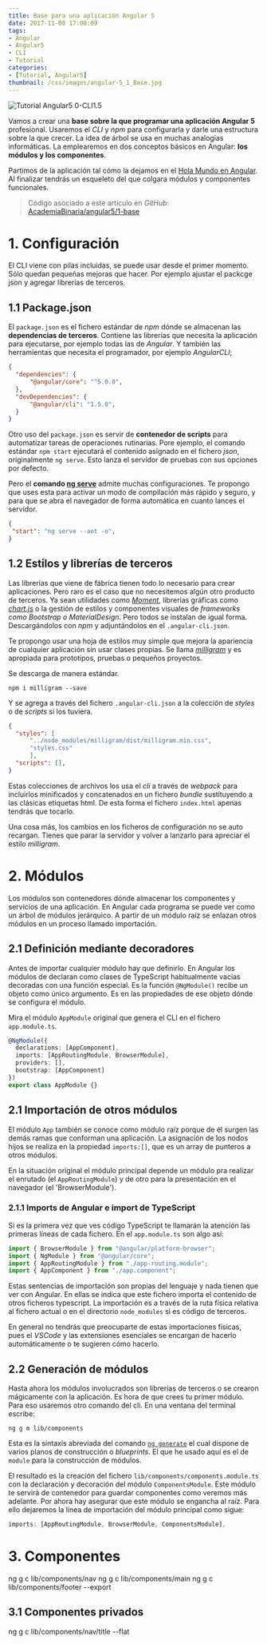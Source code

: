 ```yaml
---
title: Base para una aplicación Angular 5
date: 2017-11-08 17:00:09
tags:  
- Angular
- Angular5
- CLI
- Tutorial
categories:
- [Tutorial, Angular5] 
thumbnail: /css/images/angular-5_1_Base.jpg
---
```

![Tutorial Angular5 0-CLI1.5](/images/tutorial-angular-5_1_base.jpg)

Vamos a crear una **base sobre la que programar una aplicación Angular 5** profesional. Usaremos el *CLI* y *npm* para configurarla y darle una estructura sobre la que crecer. 
La idea de árbol se usa en muchas analogías informáticas. La emplearemos en dos conceptos básicos en Angular: **los módulos y los componentes**.

<!-- more -->

Partimos de la aplicación tal cómo la dejamos en el [Hola Mundo en Angular](). Al finalizar tendrás un esqueleto del que colgara módulos y componentes funcionales.

>Código asociado a este artículo en *GitHub*: [AcademiaBinaria/angular5/1-base](https://github.com/AcademiaBinaria/angular5/tree/master/1-base/cash-flow) 

# 1. Configuración
El CLI viene con pilas incluidas, se puede usar desde el primer momento. Sólo quedan pequeñas mejoras que hacer. Por ejemplo ajustar el packcge json y agregar librerías de terceros.

## 1.1 Package.json

El `package.json` es el fichero estándar de *npm* dónde se almacenan las **dependencias de terceros**. Contiene las librerías que necesita la aplicación para ejecutarse, por ejemplo todas las de *Angular*. Y también las herramientas que necesita el programador, por ejemplo *AngularCLI*;
```json
{
  "dependencies": {
      "@angular/core": "^5.0.0",
  },
  "devDependencies": {
      "@angular/cli": "1.5.0",
  }
}
```

Otro uso del `package.json` es servir de **contenedor de scripts** para automatizar tareas de operaciones rutinarias. Pore ejemplo, el comando estándar `npm start` ejecutará el contenido asignado en el fichero *json*, originalmente `ng serve`. Esto lanza el servidor de pruebas con sus opciones por defecto. 

Pero el **comando [ng serve](https://github.com/angular/angular-cli/wiki/serve)** admite muchas configuraciones. Te propongo que uses esta para activar un modo de compilación más rápido y seguro, y para que se abra el navegador de forma automática en cuanto lances el servidor.
```json
{
 "start": "ng serve --aot -o",
}
```

## 1.2 Estilos y librerías de terceros
Las librerías que viene de fábrica tienen todo lo necesario para crear aplicaciones. Pero raro es el caso que no necesitemos algún otro producto de terceros. Ya sean utilidades como *[Moment](https://momentjs.com/)*, librerías gráficas como *[chart.js](http://www.chartjs.org/)* o la gestión de estilos y componentes visuales de *frameworks como Bootstrap o MaterialDesign*. Pero todos se instalan de igual forma. Descargándolos con *npm* y adjuntándolos en el `.angular-cli.json`. 

Te propongo usar una hoja de estilos muy simple que mejora la apariencia de cualquier aplicación sin usar clases propias. Se llama *[milligram](https://milligram.io/)* y es apropiada para prototipos, pruebas o pequeños proyectos.

Se descarga de manera estándar.
```shell
npm i milligram --save
```

Y se agrega a través del fichero `.angular-cli.json` a la colección de *styles* o de *scripts* si los tuviera.
```json
{
  "styles": [
      "../node_modules/milligram/dist/milligram.min.css",
      "styles.css"
      ],
  "scripts": [],
}
```
Estas colecciones de archivos los usa el *cli* a través de *webpack* para incluirlos minificados y concatenados en un fichero *bundle* sustituyendo a las clásicas etiquetas html. De esta forma el fichero `index.html` apenas tendrás que tocarlo.  

Una cosa más, los cambios en los ficheros de configuración no se auto recargan. Tienes que parar la servidor y volver a lanzarlo para apreciar el estilo *milligram*. 


# 2. Módulos
Los módulos son contenedores dónde almacenar los componentes y servicios de una aplicación. En Angular cada programa se puede ver como un árbol de módulos jerárquico. A partir de un módulo raíz se enlazan otros módulos en un proceso llamado importación.

## 2.1 Definición mediante decoradores
Antes de importar cualquier módulo hay que definirlo. En Angular los módulos de declaran como clases de TypeScript habitualmente vacías decoradas con una función especial. Es la función `@NgModule()` recibe un objeto como único argumento. Es en las propiedades de ese objeto dónde se configura el módulo. 

Mira el módulo `AppModule` original que genera el CLI en el fichero `app.module.ts`.

```typescript
@NgModule({
  declarations: [AppComponent],
  imports: [AppRoutingModule, BrowserModule],
  providers: [],
  bootstrap: [AppComponent]
})
export class AppModule {}
```

## 2.1 Importación de otros módulos
El módulo `App` también se conoce como módulo raíz porque de él surgen las demás ramas que conforman una aplicación. La asignación de los nodos hijos se realiza en la propiedad `imports:[]`, que es un array de punteros a otros módulos.

En la situación original el módulo principal depende un módulo pra realizar el enrutado (el `AppRoutingModule`) y de otro para la presentación en el navegador (el 'BrowserModule').

### 2.1.1 Imports de Angular e import de TypeScript
Si es la primera vez que ves código TypeScript te llamarán la atención las primeras líneas de cada fichero. En el `app.module.ts` son algo así:

```typescript
import { BrowserModule } from "@angular/platform-browser";
import { NgModule } from "@angular/core";
import { AppRoutingModule } from "./app-routing.module";
import { AppComponent } from "./app.component";
```

Estas sentencias de importación son propias del lenguaje y nada tienen que ver con Angular. En ellas se indica que este fichero importa el contenido de otros ficheros typescript. La importación es a través de la ruta física relativa al fichero actual o en el directorio `node_modules` si es código de terceros.

En general no tendrás que preocuparte de estas importaciones físicas, pues el *VSCode* y las extensiones esenciales se encargan de hacerlo automáticamente o te sugieren cómo hacerlo.  

## 2.2 Generación de módulos
Hasta ahora los módulos involucrados son librerías de terceros o se crearon mágicamente con la aplicación. Es hora de que crees tu primer módulo. Para eso usaremos otro comando del cli. En una ventana del terminal escribe:
```shell
ng g m lib/components
```
Esta es la sintaxis abreviada del comando [`ng generate`](https://github.com/angular/angular-cli/wiki/generate) el cual dispone de varios planos de construcción o *blueprints*. El que he usado aquí es el de `module` para la construcción de módulos.

El resultado es la creación del fichero `lib/components/components.module.ts` con la declaración y decoración del módulo `ComponentsModule`.
Este módulo te servirá de contenedor para guardar componentes como veremos más adelante. Por ahora hay asegurar que este módulo se engancha al raíz. Para ello dejaremos la línea de importación del módulo principal como sigue:

```typescript
imports: [AppRoutingModule, BrowserModule, ComponentsModule],
```

# 3. Componentes
ng g c lib/components/nav 
ng g c lib/components/main 
ng g c lib/components/footer --export 
## 3.1 Componentes privados
ng g c lib/components/nav/title --flat